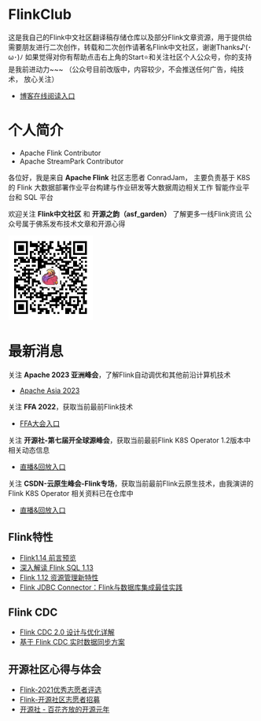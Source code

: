 # FlinkClub
这是我自己的Flink中文社区翻译稿存储仓库以及部分Flink文章资源，用于提供给需要朋友进行二次创作，转载和二次创作请著名Flink中文社区，谢谢Thanks♪(･ω･)ﾉ 
如果觉得对你有帮助点击右上角的Start⭐和关注社区个人公众号️，你的支持是我前进动力~~~ （公众号目前改版中，内容较少，不会推送任何广告，纯技术，
放心关注）

- [博客在线阅读入口](https://czy006.github.io)

# 个人简介

- Apache Flink Contributor
- Apache StreamPark Contributor

各位好，我是来自 **Apache Flink** 社区志愿者 ConradJam， 主要负责基于 K8S 的 Flink 大数据部署作业平台构建与作业研发等大数据周边相关工作
智能作业平台和 SQL 平台

欢迎关注 **Flink中文社区** 和 **开源之韵（asf_garden）** 了解更多一线Flink资讯
公众号属于佛系发布技术文章和开源心得

<img src="./imgs/asf_garden.jpg" alt="flink-china" style="zoom:40%;" />

# 最新消息
关注 **Apache 2023 亚洲峰会**，了解Flink自动调优和其他前沿计算机技术
- [Apache Asia 2023](https://apachecon.com/acasia2023/zh/tracks.html)

关注 **FFA 2022**，获取当前最前Flink技术
- [FFA大会入口](https://flink-forward.org.cn)

关注 **开源社-第七届开全球源峰会**，获取当前最前Flink K8S Operator 1.2版本中相关动态信息
- [直播&回放入口](https://mp.weixin.qq.com/s/76ekZAfVs320GQ_xbEwwhQ)

关注 **CSDN-云原生峰会-Flink专场**，获取当前最前Flink云原生技术，由我演讲的Flink K8S Operator 相关资料已在仓库中
- [直播&回放入口](https://marketing.csdn.net/p/3babe71e2d4612a3092862aacf0f83ab)

## Flink特性

- [Flink1.14 前言预览](https://mp.weixin.qq.com/s/BnpB1JWqRzdQDHlqg9dVmA)
- [深入解读 Flink SQL 1.13](https://mp.weixin.qq.com/s/KaWJ99oGn3WJysfc5OcmTA)
- [Flink 1.12 资源管理新特性](https://mp.weixin.qq.com/s/GPx2UpLIu3ESMmb12OSIHQ)
- [Flink JDBC Connector：Flink与数据库集成最佳实践](https://mp.weixin.qq.com/s/guHl9hnNgD22sBseiGDZ2g)

## Flink CDC

- [Flink CDC 2.0 设计与优化详解](https://mp.weixin.qq.com/s/No7vIFo1c6PlONIKTsPRNA)
- [基于 Flink CDC 实时数据同步方案](https://mp.weixin.qq.com/s/QNJlacBUlkMT7ksKKSNa5Q)

## 开源社区心得与体会
- [Flink-2021优秀志愿者评选](https://mp.weixin.qq.com/s/xNdyecqpzBZtBukK04pRiQ)
- [Flink-开源社区志愿者招募](https://mp.weixin.qq.com/s/Meh5pLqJsth9iE2YJTXNwA)
- [开源社 - 百花齐放的开源元年](等待发布)







